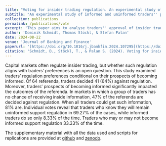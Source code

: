 ```yaml
---
title: "Voting for insider trading regulation. An experimental study of informed and uninformed traders’ preferences"
subtitle: "An experimental study of informed and uninformed traders'' preferences."
collection: publications
permalink: /publications/vote
excerpt: 'This paper aims to analyse traders'' approval of insider trading regulation, controlling for traders'' prospects of receiving non-public information.'
author: 'Dominik Schmidt, Thomas Stöckl, & Stefan Palan'
date: 2024-08-22
venue: 'Journal of Banking and Finance'
paperurl: '[https://doi.org/10.1016/j.jbankfin.2024.107295](https://doi.org/10.1016/j.jbankfin.2024.107295)'
citation: 'Schmidt, D., Stöckl, T., & Palan S. (2024). Voting for insider trading regulation. An experimental study of informed and uninformed traders’ preferences, <i>Journal of Banking and Finance </i>, DOI 10.1016/j.jbankfin.2024.107295'
---
```


Capital markets often regulate insider trading, but whether such regulation aligns with traders’ preferences is an open question. This study examined traders’ regulation preferences conditional on their prospects of becoming informed. Of 64 referenda, traders decided 41 (64%) against regulation. Moreover, traders’ prospects of becoming informed significantly impacted the outcomes of the referenda. In markets in which a group of traders has no chance of receiving inside information, 47% of the referenda are decided against regulation. When all traders could get such information, 81% are. Individual votes reveal that traders who know they will remain uninformed support regulation in 69.27% of the cases, while informed traders do so only 8.33% of the time. Traders who may or may not become informed support regulation 33.33% of the time.

The supplementary material with all the data used and scripts for replications are provided at [github](https://github.com/domidt/VotingForInsiderTradingRegulation) and [zenodo](https://zenodo.org/records/13378858).
